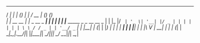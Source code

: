 ## 
   _____       _          _      _    ____  _ _           _           
  / ____|     | |        (_)    | |  / __ \| (_)         (_)          
 | |  __  __ _| |__  _ __ _  ___| | | |  | | |___   _____ _ _ __ __ _ 
 | | |_ |/ _` | '_ \| '__| |/ _ | | | |  | | | \ \ / / _ | | '__/ _` |
 | |__| | (_| | |_) | |  | |  __| | | |__| | | |\ V |  __| | | | (_| |
  \_____|\__,_|_.__/|_|  |_|\___|_|  \____/|_|_| \_/ \___|_|_|  \__,_|
                                                                      
                                                                      


